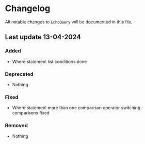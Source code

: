 # Changelog

All notable changes to `EchoQuery` will be documented in this file.

## Last update 13-04-2024

### Added
- Where statement list conditions done

### Deprecated
- Nothing

### Fixed
- Where statement more than one comparison operator switching comparisons fixed

### Removed
- Nothing
